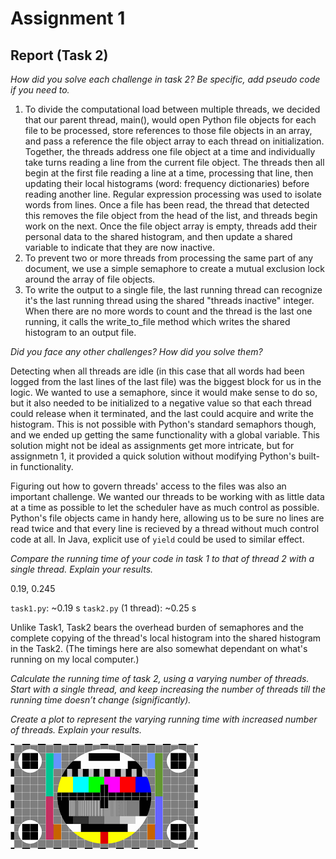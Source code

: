 # Assignment 1

## Report (Task 2)

*How did you solve each challenge in task 2? Be specific, add pseudo code if you need to.*

1. To divide the computational load between multiple threads, we decided that our parent thread, main(), would open Python file objects for each file to be processed, store references to those file objects in an array, and pass a reference the file object array to each thread on initialization. Together, the threads address one file object at a time and individually take turns reading a line from the current file object. The threads then all begin at the first file reading a line at a time, processing that line, then updating their local histograms (word: frequency dictionaries) before reading another line. Regular expression processing was used to isolate words from lines. Once a file has been read, the thread that detected this removes the file object from the head of the list, and threads begin work on the next. Once the file object array is empty, threads add their personal data to the shared histogram, and then update a shared variable to indicate that they are now inactive.
2. To prevent two or more threads from processing the same part of any document, we use a simple semaphore to create a mutual exclusion lock around the array of file objects.
3. To write the output to a single file, the last running thread can recognize it's the last running thread using the shared "threads inactive" integer. When there are no more words to count and the thread is the last one running, it calls the write_to_file method which writes the shared histogram to an output file.

*Did you face any other challenges? How did you solve them?*

Detecting when all threads are idle (in this case that all words had been logged from the last lines of the last file) was the biggest block for us in the logic. We wanted to use a semaphore, since it would make sense to do so, but it also needed to be initialized to a negative value so that each thread could release when it terminated, and the last could acquire and write the histogram. This is not possible with Python's standard semaphors though, and we ended up getting the same functionality with a global variable. This solution might not be ideal as assignments get more intricate, but for assignmetn 1, it provided a quick solution without modifying Python's built-in functionality.

Figuring out how to govern threads' access to the files was also an important challenge. We wanted our threads to be working with as little data at a time as possible to let the scheduler have as much control as possible. Python's file objects came in handy here, allowing us to be sure no lines are read twice and that every line is recieved by a thread without much control code at all. In Java, explicit use of `yield` could be used to similar effect.

*Compare the running time of your code in task 1 to that of thread 2 with a single thread. Explain
your results.*

0.19, 0.245

`task1.py`: ~0.19 s
`task2.py` (1 thread): ~0.25 s

Unlike Task1, Task2 bears the overhead burden of semaphores and the complete copying of the thread's local histogram into the shared histogram in the Task2. (The timings here are also somewhat dependant on what's running on my local computer.)

*Calculate the running time of task 2, using a varying number of threads. Start with a single
thread, and keep increasing the number of threads till the running time doesn’t change
(significantly).*




*Create a plot to represent the varying running time with increased number of threads. Explain
your results.*

![multithread runtimes plot](./Unknown.png "Multithread Runtimes Plot")
